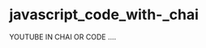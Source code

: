 # javascript_code_with-_chai
YOUTUBE IN CHAI OR CODE ....
<!--
 hi my name is chauhan harikrushan
 -->
